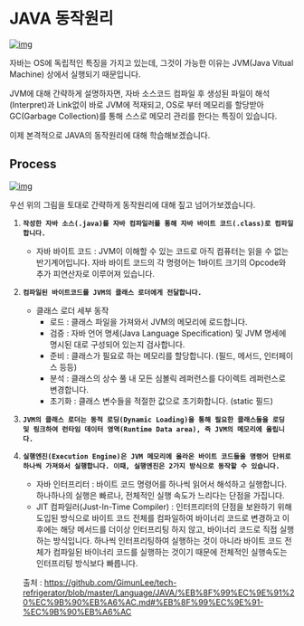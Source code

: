 

# JAVA 동작원리

[![img](https://github.com/GimunLee/tech-refrigerator/raw/master/Language/JAVA/resources/java-%EB%8F%99%EC%9E%91%EC%9B%90%EB%A6%AC-001.png)](https://github.com/GimunLee/tech-refrigerator/blob/master/Language/JAVA/resources/java-동작원리-001.png)

자바는 OS에 독립적인 특징을 가지고 있는데, 그것이 가능한 이유는 JVM(Java Vitual Machine) 상에서 실행되기 때문입니다.

JVM에 대해 간략하게 설명하자면, 자바 소스코드 컴파일 후 생성된 파일이 해석(Interpret)과 Link없이 바로 JVM에 적재되고, OS로 부터 메모리를 할당받아 GC(Garbage Collection)를 통해 스스로 메모리 관리를 한다는 특징이 있습니다.

이제 본격적으로 JAVA의 동작원리에 대해 학습해보겠습니다.



## Process

[![img](https://github.com/GimunLee/tech-refrigerator/raw/master/Language/JAVA/resources/java-%EB%8F%99%EC%9E%91%EC%9B%90%EB%A6%AC-002.png)](https://github.com/GimunLee/tech-refrigerator/blob/master/Language/JAVA/resources/java-동작원리-002.png)

우선 위의 그림을 토대로 간략하게 동작원리에 대해 짚고 넘어가보겠습니다.

1. **`작성한 자바 소스(.java)를 자바 컴파일러를 통해 자바 바이트 코드(.class)로 컴파일합니다.`**
   - 자바 바이트 코드 : JVM이 이해할 수 있는 코드로 아직 컴퓨터는 읽을 수 없는 반기계어입니다. 자바 바이트 코드의 각 명령어는 1바이트 크기의 Opcode와 추가 피연산자로 이루어져 있습니다.
2. **`컴파일된 바이트코드를 JVM의 클래스 로더에게 전달합니다.`**
   - 클래스 로더 세부 동작
     - 로드 : 클래스 파일을 가져와서 JVM의 메모리에 로드합니다.
     - 검증 : 자바 언어 명세(Java Language Specification) 및 JVM 명세에 명시된 대로 구성되어 있는지 검사합니다.
     - 준비 : 클래스가 필요로 하는 메모리를 할당합니다. (필드, 메서드, 인터페이스 등등)
     - 분석 : 클래스의 상수 풀 내 모든 심볼릭 레퍼런스를 다이렉트 레퍼런스로 변경합니다.
     - 초기화 : 클래스 변수들을 적절한 값으로 초기화합니다. (static 필드)
3. **`JVM의 클래스 로더는 동적 로딩(Dynamic Loading)을 통해 필요한 클래스들을 로딩 및 링크하여 런타임 데이터 영역(Runtime Data area), 즉 JVM의 메모리에 올립니다.`**
4. **`실행엔진(Execution Engine)은 JVM 메모리에 올라온 바이트 코드들을 명령어 단위로 하나씩 가져와서 실행합니다. 이때, 실행엔진은 2가지 방식으로 동작할 수 있습니다.`**
   - 자바 인터프리터 : 바이트 코드 명령어를 하나씩 읽어서 해석하고 실행합니다. 하나하나의 실행은 빠르나, 전체적인 실행 속도가 느리다는 단점을 가집니다.
   - JIT 컴파일러(Just-In-Time Compiler) : 인터프리터의 단점을 보완하기 위해 도입된 방식으로 바이트 코드 전체를 컴파일하여 바이너리 코드로 변경하고 이후에는 해당 메서드를 더이상 인터프리팅 하지 않고, 바이너리 코드로 직접 실행하는 방식입니다. 하나씩 인터프리팅하여 실행하는 것이 아니라 바이트 코드 전체가 컴파일된 바이너리 코드를 실행하는 것이기 때문에 전체적인 실행속도는 인터프리팅 방식보다 빠릅니다.
   
   
   출처 : https://github.com/GimunLee/tech-refrigerator/blob/master/Language/JAVA/%EB%8F%99%EC%9E%91%20%EC%9B%90%EB%A6%AC.md#%EB%8F%99%EC%9E%91-%EC%9B%90%EB%A6%AC
